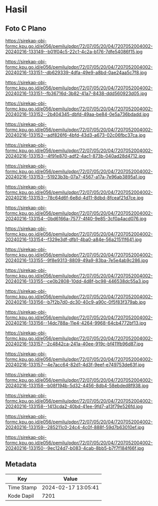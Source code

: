 # Hasil

## Foto C Plano

https://sirekap-obj-formc.kpu.go.id/e056/pemilu/pdpr/72/07/05/20/04/7207052004002-20240216-133149--b01f04c5-22c1-4c2a-b176-7dfe54086f15.jpg

https://sirekap-obj-formc.kpu.go.id/e056/pemilu/pdpr/72/07/05/20/04/7207052004002-20240216-133151--db629339-4dfa-49e9-a8bd-0ae24aa5c7f8.jpg

https://sirekap-obj-formc.kpu.go.id/e056/pemilu/pdpr/72/07/05/20/04/7207052004002-20240216-133151--fb36716d-3b82-41a7-8438-ddd560923d05.jpg

https://sirekap-obj-formc.kpu.go.id/e056/pemilu/pdpr/72/07/05/20/04/7207052004002-20240216-133152--2b404345-dbfd-49aa-be84-0e5a736bdadd.jpg

https://sirekap-obj-formc.kpu.go.id/e056/pemilu/pdpr/72/07/05/20/04/7207052004002-20240216-133152--adf826f6-4bfd-43d3-a673-02c06fbc37ca.jpg

https://sirekap-obj-formc.kpu.go.id/e056/pemilu/pdpr/72/07/05/20/04/7207052004002-20240216-133153--4f91e870-adf2-4ac1-873b-040ad28d4712.jpg

https://sirekap-obj-formc.kpu.go.id/e056/pemilu/pdpr/72/07/05/20/04/7207052004002-20240216-133153--51923b3b-07a7-4567-a17a-7e96ab3895a1.jpg

https://sirekap-obj-formc.kpu.go.id/e056/pemilu/pdpr/72/07/05/20/04/7207052004002-20240216-133153--78c64d6f-6e8d-4d11-8dbd-8fceaf21d7ce.jpg

https://sirekap-obj-formc.kpu.go.id/e056/pemilu/pdpr/72/07/05/20/04/7207052004002-20240216-133154--0bd6166a-7577-4f40-9e85-3cf0a4acd076.jpg

https://sirekap-obj-formc.kpu.go.id/e056/pemilu/pdpr/72/07/05/20/04/7207052004002-20240216-133154--f329e3df-dfb1-4ba0-a84e-56a21511f641.jpg

https://sirekap-obj-formc.kpu.go.id/e056/pemilu/pdpr/72/07/05/20/04/7207052004002-20240216-133155--9f8e9313-8809-49a9-83ba-7e5e4ab9c286.jpg

https://sirekap-obj-formc.kpu.go.id/e056/pemilu/pdpr/72/07/05/20/04/7207052004002-20240216-133155--ce0b2808-10dd-4d8f-bc98-446538dc55a3.jpg

https://sirekap-obj-formc.kpu.go.id/e056/pemilu/pdpr/72/07/05/20/04/7207052004002-20240216-133156--b7f2b7d0-dc30-40c9-a90c-0f5f83f379ab.jpg

https://sirekap-obj-formc.kpu.go.id/e056/pemilu/pdpr/72/07/05/20/04/7207052004002-20240216-133156--14dc788a-11e4-4264-9968-64cb4772bf13.jpg

https://sirekap-obj-formc.kpu.go.id/e056/pemilu/pdpr/72/07/05/20/04/7207052004002-20240216-133157--2c4842ca-241a-40ee-919c-bf411fb96d87.jpg

https://sirekap-obj-formc.kpu.go.id/e056/pemilu/pdpr/72/07/05/20/04/7207052004002-20240216-133157--4e7acc64-82d1-4d3f-9eef-e749753de63f.jpg

https://sirekap-obj-formc.kpu.go.id/e056/pemilu/pdpr/72/07/05/20/04/7207052004002-20240216-133158--b08f194b-5d32-4456-8db4-58ebded8f938.jpg

https://sirekap-obj-formc.kpu.go.id/e056/pemilu/pdpr/72/07/05/20/04/7207052004002-20240216-133158--1413cda2-40bd-41ee-9fd7-a13f79e526fd.jpg

https://sirekap-obj-formc.kpu.go.id/e056/pemilu/pdpr/72/07/05/20/04/7207052004002-20240216-133159--285211c0-24c4-4c0f-888f-59d7b63010ef.jpg

https://sirekap-obj-formc.kpu.go.id/e056/pemilu/pdpr/72/07/05/20/04/7207052004002-20240216-133150--9ec124d7-b083-4cab-8bb5-b7f7f184f66f.jpg


## Metadata

| Key        | Value               |
| ---------- | ------------------- |
| Time Stamp | 2024-02-17 13:05:41 |
| Kode Dapil | 7201                |



